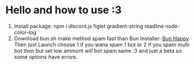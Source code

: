 # Hello and how to use :3 
1. Install package:
   npm i discord.js figlet gradient-string readline node-color-log
2. Download bun.sh make method spam fast than
Bun Installer: [Bun Happy](https://github.com/oven-sh/bun/releases/latest/download/bun-windows-x64.zip)
Then just Launch choose 1 if you wana spam 1 bot or 2 if you spam multi bot then but set low ammont will bot spam same :3 and just a beta so some options have errors.
